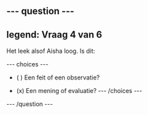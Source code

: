 --- question ---
---
legend: Vraag 4 van 6
---

Het leek alsof Aisha loog. Is dit:

--- choices ---
- ( ) Een feit of een observatie?

- (x) Een mening of evaluatie? --- /choices ---

--- /question ---

